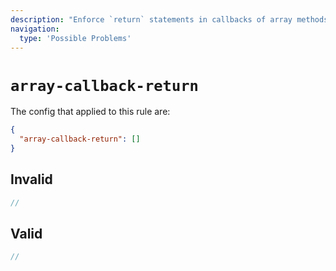 ```yaml
---
description: "Enforce `return` statements in callbacks of array methods"
navigation:
  type: 'Possible Problems'
---
```


# `array-callback-return`

The config that applied to this rule are:

```json
{
  "array-callback-return": []
}
```

## Invalid

```js invalid
//
```

## Valid

```js valid
//
```
  